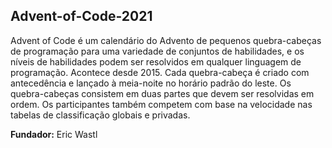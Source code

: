 ## Advent-of-Code-2021

Advent of Code é um calendário do Advento de pequenos quebra-cabeças de programação para uma variedade de conjuntos de habilidades, e os níveis de habilidades podem ser resolvidos em qualquer linguagem de programação. Acontece desde 2015. Cada quebra-cabeça é criado com antecedência e lançado à meia-noite no horário padrão do leste. Os quebra-cabeças consistem em duas partes que devem ser resolvidas em ordem. Os participantes também competem com base na velocidade nas tabelas de classificação globais e privadas.

**Fundador:**	Eric Wastl
